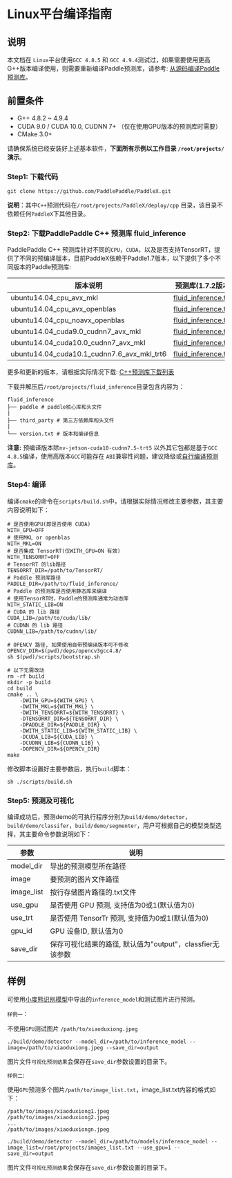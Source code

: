 # Linux平台编译指南

## 说明
本文档在 `Linux`平台使用`GCC 4.8.5` 和 `GCC 4.9.4`测试过，如果需要使用更高G++版本编译使用，则需要重新编译Paddle预测库，请参考: [从源码编译Paddle预测库](https://www.paddlepaddle.org.cn/documentation/docs/zh/develop/advanced_guide/inference_deployment/inference/build_and_install_lib_cn.html#id12)。

## 前置条件
* G++ 4.8.2 ~ 4.9.4
* CUDA 9.0 / CUDA 10.0, CUDNN 7+ （仅在使用GPU版本的预测库时需要）
* CMake 3.0+

请确保系统已经安装好上述基本软件，**下面所有示例以工作目录 `/root/projects/`演示**。

### Step1: 下载代码

 `git clone https://github.com/PaddlePaddle/PaddleX.git`

**说明**：其中`C++`预测代码在`/root/projects/PaddleX/deploy/cpp` 目录，该目录不依赖任何`PaddleX`下其他目录。


### Step2: 下载PaddlePaddle C++ 预测库 fluid_inference

PaddlePaddle C++ 预测库针对不同的`CPU`，`CUDA`，以及是否支持TensorRT，提供了不同的预编译版本，目前PaddleX依赖于Paddle1.7版本，以下提供了多个不同版本的Paddle预测库:

|  版本说明   | 预测库(1.7.2版本)  |
|  ----  | ----  |
| ubuntu14.04_cpu_avx_mkl  | [fluid_inference.tgz](https://paddle-inference-lib.bj.bcebos.com/1.7.2-cpu-avx-mkl/fluid_inference.tgz) |
| ubuntu14.04_cpu_avx_openblas  | [fluid_inference.tgz](https://paddle-inference-lib.bj.bcebos.com/1.7.2-cpu-avx-openblas/fluid_inference.tgz) |
| ubuntu14.04_cpu_noavx_openblas  | [fluid_inference.tgz](https://paddle-inference-lib.bj.bcebos.com/1.7.2-cpu-noavx-openblas/fluid_inference.tgz) |
| ubuntu14.04_cuda9.0_cudnn7_avx_mkl  | [fluid_inference.tgz](https://paddle-inference-lib.bj.bcebos.com/1.7.2-gpu-cuda9-cudnn7-avx-mkl/fluid_inference.tgz) |
| ubuntu14.04_cuda10.0_cudnn7_avx_mkl  | [fluid_inference.tgz](https://paddle-inference-lib.bj.bcebos.com/1.7.2-gpu-cuda10-cudnn7-avx-mkl/fluid_inference.tgz ) |
| ubuntu14.04_cuda10.1_cudnn7.6_avx_mkl_trt6  | [fluid_inference.tgz](https://paddle-inference-lib.bj.bcebos.com/1.7.2-gpu-cuda10.1-cudnn7.6-avx-mkl-trt6%2Ffluid_inference.tgz) |

更多和更新的版本，请根据实际情况下载:  [C++预测库下载列表](https://www.paddlepaddle.org.cn/documentation/docs/zh/develop/advanced_guide/inference_deployment/inference/windows_cpp_inference.html#id1)

下载并解压后`/root/projects/fluid_inference`目录包含内容为：
```
fluid_inference
├── paddle # paddle核心库和头文件
|
├── third_party # 第三方依赖库和头文件
|
└── version.txt # 版本和编译信息
```

**注意:** 预编译版本除`nv-jetson-cuda10-cudnn7.5-trt5` 以外其它包都是基于`GCC 4.8.5`编译，使用高版本`GCC`可能存在 `ABI`兼容性问题，建议降级或[自行编译预测库](https://www.paddlepaddle.org.cn/documentation/docs/zh/advanced_guide/inference_deployment/inference/build_and_install_lib_cn.html#id12)。


### Step4: 编译

编译`cmake`的命令在`scripts/build.sh`中，请根据实际情况修改主要参数，其主要内容说明如下：
```
# 是否使用GPU(即是否使用 CUDA)
WITH_GPU=OFF
# 使用MKL or openblas
WITH_MKL=ON
# 是否集成 TensorRT(仅WITH_GPU=ON 有效)
WITH_TENSORRT=OFF
# TensorRT 的lib路径
TENSORRT_DIR=/path/to/TensorRT/
# Paddle 预测库路径
PADDLE_DIR=/path/to/fluid_inference/
# Paddle 的预测库是否使用静态库来编译
# 使用TensorRT时，Paddle的预测库通常为动态库
WITH_STATIC_LIB=ON
# CUDA 的 lib 路径
CUDA_LIB=/path/to/cuda/lib/
# CUDNN 的 lib 路径
CUDNN_LIB=/path/to/cudnn/lib/

# OPENCV 路径, 如果使用自带预编译版本可不修改
OPENCV_DIR=$(pwd)/deps/opencv3gcc4.8/
sh $(pwd)/scripts/bootstrap.sh

# 以下无需改动
rm -rf build
mkdir -p build
cd build
cmake .. \
    -DWITH_GPU=${WITH_GPU} \
    -DWITH_MKL=${WITH_MKL} \
    -DWITH_TENSORRT=${WITH_TENSORRT} \
    -DTENSORRT_DIR=${TENSORRT_DIR} \
    -DPADDLE_DIR=${PADDLE_DIR} \
    -DWITH_STATIC_LIB=${WITH_STATIC_LIB} \
    -DCUDA_LIB=${CUDA_LIB} \
    -DCUDNN_LIB=${CUDNN_LIB} \
    -DOPENCV_DIR=${OPENCV_DIR}
make

```

修改脚本设置好主要参数后，执行`build`脚本：
 ```shell
 sh ./scripts/build.sh
 ```

### Step5: 预测及可视化
编译成功后，预测demo的可执行程序分别为`build/demo/detector`，`build/demo/classifer`，`build/demo/segmenter`，用户可根据自己的模型类型选择，其主要命令参数说明如下：

|  参数   | 说明  |
|  ----  | ----  |
| model_dir  | 导出的预测模型所在路径 |
| image  | 要预测的图片文件路径 |
| image_list  | 按行存储图片路径的.txt文件 |
| use_gpu  | 是否使用 GPU 预测, 支持值为0或1(默认值为0) |
| use_trt  | 是否使用 TensorTr 预测, 支持值为0或1(默认值为0) |
| gpu_id  | GPU 设备ID, 默认值为0 |
| save_dir | 保存可视化结果的路径, 默认值为"output"，classfier无该参数 |

## 样例

可使用[小度熊识别模型](deploy.md#导出inference模型)中导出的`inference_model`和测试图片进行预测。

`样例一`：

不使用`GPU`测试图片 `/path/to/xiaoduxiong.jpeg`  

```shell
./build/demo/detector --model_dir=/path/to/inference_model --image=/path/to/xiaoduxiong.jpeg --save_dir=output
```
图片文件`可视化预测结果`会保存在`save_dir`参数设置的目录下。


`样例二`:

使用`GPU`预测多个图片`/path/to/image_list.txt`，image_list.txt内容的格式如下：
```
/path/to/images/xiaoduxiong1.jpeg
/path/to/images/xiaoduxiong2.jpeg
...
/path/to/images/xiaoduxiongn.jpeg
```
```shell
./build/demo/detector --model_dir=/path/to/models/inference_model --image_list=/root/projects/images_list.txt --use_gpu=1 --save_dir=output
```
图片文件`可视化预测结果`会保存在`save_dir`参数设置的目录下。
